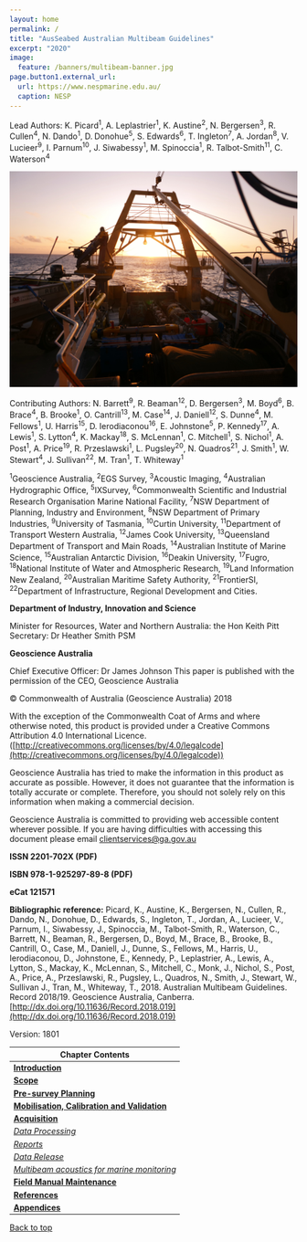 ```yaml
---
layout: home
permalink: /
title: "AusSeabed Australian Multibeam Guidelines"
excerpt: "2020"
image:
  feature: /banners/multibeam-banner.jpg
page.button1.external_url:
  url: https://www.nespmarine.edu.au/
  caption: NESP
---
```


Lead Authors: K. Picard<sup>1</sup>, A. Leplastrier<sup>1</sup>, K. Austine<sup>2</sup>, N. Bergersen<sup>3</sup>, R. Cullen<sup>4</sup>, N. Dando<sup>1</sup>, D.<sup> </sup>Donohue<sup>5</sup>, S. Edwards<sup>6</sup>, T. Ingleton<sup>7</sup>, A. Jordan<sup>8</sup>, V. Lucieer<sup>9</sup>, I. Parnum<sup>10</sup>, J. Siwabessy<sup>1</sup>, M. Spinoccia<sup>1</sup>, R. Talbot-Smith<sup>11</sup>, C. Waterson<sup>4</sup>

![alt_text](images/MBES.jpg "image_tooltip")

Contributing Authors: N. Barrett<sup>9</sup>, R. Beaman<sup>12</sup>, D. Bergersen<sup>3</sup>, M. Boyd<sup>6</sup>, B. Brace<sup>4</sup>, B. Brooke<sup>1</sup>, O. Cantrill<sup>13</sup>, M. Case<sup>14</sup>, J. Daniell<sup>12</sup>, S. Dunne<sup>4</sup>, M. Fellows<sup>1</sup>, U. Harris<sup>15</sup>, D. Ierodiaconou<sup>16</sup>, E. Johnstone<sup>5</sup>, P. Kennedy<sup>17</sup>, A. Lewis<sup>1</sup>, S. Lytton<sup>4</sup>, K. Mackay<sup>18</sup>, S. McLennan<sup>1</sup>, C. Mitchell<sup>1</sup>, S. Nichol<sup>1</sup>, A. Post<sup>1</sup>, A. Price<sup>19</sup>, R. Przeslawski<sup>1</sup>, L. Pugsley<sup>20</sup>, N. Quadros<sup>21</sup>, J. Smith<sup>1</sup>, W. Stewart<sup>4</sup>, J. Sullivan<sup>22</sup>, M. Tran<sup>1</sup>, T. Whiteway<sup>1</sup>

<sup>1</sup>Geoscience Australia, <sup>2</sup>EGS Survey, <sup>3</sup>Acoustic Imaging, <sup>4</sup>Australian Hydrographic Office, <sup>5</sup>IXSurvey, <sup>6</sup>Commonwealth Scientific and Industrial Research Organisation Marine National Facility, <sup>7</sup>NSW Department of Planning, Industry and Environment, <sup>8</sup>NSW Department of Primary Industries, <sup>9</sup>University of Tasmania, <sup>10</sup>Curtin University, <sup>11</sup>Department of Transport Western Australia,<sup> 12</sup>James Cook University, <sup>13</sup>Queensland Department of Transport and Main Roads, <sup>14</sup>Australian Institute of Marine Science, <sup>15</sup>Australian Antarctic Division, <sup>16</sup>Deakin University, <sup>17</sup>Fugro, <sup>18</sup>National Institute of Water and  Atmospheric Research, <sup>19</sup>Land Information New Zealand, <sup>20</sup>Australian Maritime Safety Authority, <sup>21</sup>FrontierSI, <sup>22</sup>Department of Infrastructure, Regional Development and Cities. 

**Department of Industry, Innovation and Science**

Minister for Resources, Water and Northern Australia: the Hon Keith Pitt
Secretary: Dr Heather Smith PSM

**Geoscience Australia**

Chief Executive Officer: Dr James Johnson
This paper is published with the permission of the CEO, Geoscience Australia




© Commonwealth of Australia (Geoscience Australia) 2018

With the exception of the Commonwealth Coat of Arms and where otherwise noted, this product is provided under a Creative Commons Attribution 4.0 International Licence. ([http://creativecommons.org/licenses/by/4.0/legalcode](http://creativecommons.org/licenses/by/4.0/legalcode))

Geoscience Australia has tried to make the information in this product as accurate as possible. However, it does not guarantee that the information is totally accurate or complete. Therefore, you should not solely rely on this information when making a commercial decision.

Geoscience Australia is committed to providing web accessible content wherever possible. If you are having difficulties with accessing this document please email [clientservices@ga.gov.au](mailto:clientservices@ga.gov.au)

**ISSN 2201-702X (PDF)**

**ISBN 978-1-925297-89-8 (PDF)**

**eCat 121571**

**Bibliographic reference:** Picard, K., Austine, K., Bergersen, N., Cullen, R., Dando, N., Donohue, D., Edwards, S., Ingleton, T., Jordan, A., Lucieer, V., Parnum, I., Siwabessy, J., Spinoccia, M., Talbot-Smith, R., Waterson, C., Barrett, N., Beaman, R., Bergersen, D., Boyd, M., Brace, B., Brooke, B., Cantrill, O., Case, M., Daniell, J., Dunne, S., Fellows, M., Harris, U., Ierodiaconou, D., Johnstone, E., Kennedy, P., Leplastrier, A., Lewis, A., Lytton, S., Mackay, K., McLennan, S., Mitchell, C., Monk, J., Nichol, S., Post, A., Price, A., Przeslawski, R., Pugsley, L., Quadros, N., Smith, J., Stewart, W., Sullivan J., Tran, M., Whiteway, T., 2018. Australian Multibeam Guidelines. Record 2018/19. Geoscience Australia, Canberra. [http://dx.doi.org/10.11636/Record.2018.019](http://dx.doi.org/10.11636/Record.2018.019)

Version: 1801




| Chapter Contents                                                                                                                                       |
|-------------------------------------------------------------------------------------------------------------------------------------------------|
|  **[Introduction](https://australian-multibeam-guidelines.github.io/introduction)**   
|  __[Scope](https://australian-multibeam-guidelines.github.io/scope)__                                                                        |
|  **[Pre-survey Planning](https://australian-multibeam-guidelines.github.io/pre-survey-planning)** |
|  **[Mobilisation, Calibration and Validation](https://australian-multibeam-guidelines.github.io/mobilisation-calibration-validation)**                                   |
|  **[Acquisition](https://australian-multibeam-guidelines.github.io/acquisition)**                                                   |
|       _[Data Processing](https://australian-multibeam-guidelines.github.iodata-acquisition#data-processing)_                   |
|       _[Reports](https://australian-multibeam-guidelines.github.io/data-acquisition#reports)_                                     |
|       _[Data Release](https://australian-multibeam-guidelines.github.io/data-acquisition#data-release)_                |
|       _[Multibeam acoustics for marine monitoring](https://australian-multibeam-guidelines.github.io/marine-monitoring)_                      |
|  **[Field Manual Maintenance](https://australian-multibeam-guidelines.github.io/field-manual-maintenance)**                                   |
|  **[References](https://australian-multibeam-guidelines.github.io/references)**                                                               |
|  **[Appendices](https://australian-multibeam-guidelines.github.io/appendices)**                                                               |


<a href="#" class="scrollUpButton">Back to top</a>
